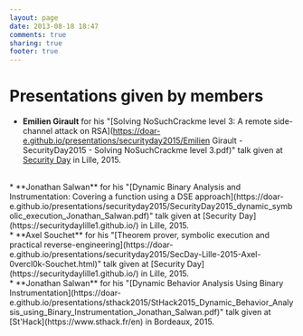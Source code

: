 ```yaml
---
layout: page
date: 2013-08-18 18:47
comments: true
sharing: true
footer: true
---
```

# Presentations given by members

 * **Emilien Girault** for his "[Solving NoSuchCrackme level 3: A remote side-channel attack on RSA](https://doar-e.github.io/presentations/securityday2015/Emilien Girault - SecurityDay2015 - Solving NoSuchCrackme level 3.pdf)" talk given at [Security Day](https://securitydaylille1.github.io/) in Lille, 2015.
<br />
 * **Jonathan Salwan** for his "[Dynamic Binary Analysis and Instrumentation: Covering a function using a DSE approach](https://doar-e.github.io/presentations/securityday2015/SecurityDay2015_dynamic_symbolic_execution_Jonathan_Salwan.pdf)" talk given at [Security Day](https://securitydaylille1.github.io/) in Lille, 2015.
<br />
 * **Axel Souchet** for his "[Theorem prover, symbolic execution and practical reverse-engineering](https://doar-e.github.io/presentations/securityday2015/SecDay-Lille-2015-Axel-0vercl0k-Souchet.html)" talk given at [Security Day](https://securitydaylille1.github.io/) in Lille, 2015.
<br />
 * **Jonathan Salwan** for his "[Dynamic Behavior Analysis Using Binary Instrumentation](https://doar-e.github.io/presentations/sthack2015/StHack2015_Dynamic_Behavior_Analysis_using_Binary_Instrumentation_Jonathan_Salwan.pdf)" talk given at [St'Hack](https://www.sthack.fr/en) in Bordeaux, 2015.
